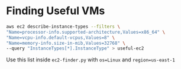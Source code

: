 


# Finding Useful VMs

```bash
aws ec2 describe-instance-types --filters \
"Name=processor-info.supported-architecture,Values=x86_64" \
"Name=vcpu-info.default-vcpus,Values=8" \
"Name=memory-info.size-in-mib,Values=32768" \ 
--query "InstanceTypes[*].InstanceType" > useful-ec2
```
 Use this list inside `ec2-finder.py`  with `os=Linux` and `region=us-east-1`